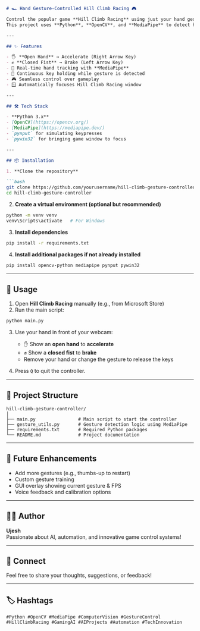 ```markdown
# 🏎️ Hand Gesture-Controlled Hill Climb Racing 🎮

Control the popular game **Hill Climb Racing** using just your hand gestures!  
This project uses **Python**, **OpenCV**, and **MediaPipe** to detect hand gestures in real-time and simulate key presses for game control. No mouse or keyboard—just wave your hands to race! 🖐️🚀

---

## ✨ Features

- 🖐️ **Open Hand** → Accelerate (Right Arrow Key)
- ✊ **Closed Fist** → Brake (Left Arrow Key)
- 🤖 Real-time hand tracking with **MediaPipe**
- 🧠 Continuous key holding while gesture is detected
- 🎮 Seamless control over gameplay
- 🪟 Automatically focuses Hill Climb Racing window

---

## 🛠️ Tech Stack

- **Python 3.x**
- [OpenCV](https://opencv.org/)
- [MediaPipe](https://mediapipe.dev/)
- `pynput` for simulating keypresses
- `pywin32` for bringing game window to focus

---

## 📦 Installation

1. **Clone the repository**

```bash
git clone https://github.com/yourusername/hill-climb-gesture-controller.git
cd hill-climb-gesture-controller
```

2. **Create a virtual environment (optional but recommended)**

```bash
python -m venv venv
venv\Scripts\activate   # For Windows
```

3. **Install dependencies**

```bash
pip install -r requirements.txt
```

4. **Install additional packages if not already installed**

```bash
pip install opencv-python mediapipe pynput pywin32
```

---

## 🧠 Usage

1. Open **Hill Climb Racing** manually (e.g., from Microsoft Store)
2. Run the main script:

```bash
python main.py
```

3. Use your hand in front of your webcam:
   - ✋ Show an **open hand** to **accelerate**
   - ✊ Show a **closed fist** to **brake**
   - Remove your hand or change the gesture to release the keys

4. Press `Q` to quit the controller.

---

## 📁 Project Structure

```
hill-climb-gesture-controller/
│
├── main.py                # Main script to start the controller
├── gesture_utils.py       # Gesture detection logic using MediaPipe
├── requirements.txt       # Required Python packages
└── README.md              # Project documentation
```

---

## 🎯 Future Enhancements

- Add more gestures (e.g., thumbs-up to restart)
- Custom gesture training
- GUI overlay showing current gesture & FPS
- Voice feedback and calibration options

---

## 🧑‍💻 Author

**Ujesh**  
Passionate about AI, automation, and innovative game control systems!

---

## 🔗 Connect

Feel free to share your thoughts, suggestions, or feedback!

---

## 🏷️ Hashtags

```
#Python #OpenCV #MediaPipe #ComputerVision #GestureControl #HillClimbRacing #GamingAI #AIProjects #Automation #TechInnovation
